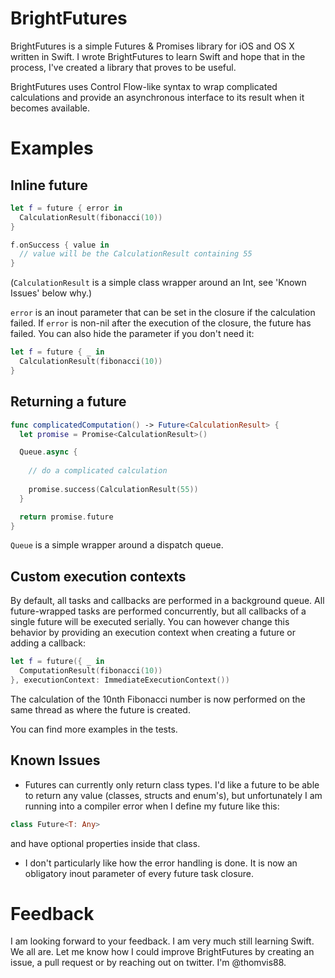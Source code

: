 BrightFutures
=============

BrightFutures is a simple Futures &amp; Promises library for iOS and OS X written in Swift. I wrote BrightFutures to learn Swift and hope that in the process, I've created a library that proves to be useful.

BrightFutures uses Control Flow-like syntax to wrap complicated calculations and provide an asynchronous interface to its result when it becomes available.

# Examples

## Inline future

```swift
let f = future { error in
  CalculationResult(fibonacci(10))
}

f.onSuccess { value in
  // value will be the CalculationResult containing 55
}
```

(`CalculationResult` is a simple class wrapper around an Int, see 'Known Issues' below why.)

`error` is an inout parameter that can be set in the closure if the calculation failed. If `error` is non-nil after the execution of the closure, the future has failed. You can also hide the parameter if you don't need it:

```swift
let f = future { _ in
  CalculationResult(fibonacci(10))
}
```

## Returning a future
```swift
func complicatedComputation() -> Future<CalculationResult> {
  let promise = Promise<CalculationResult>()

  Queue.async {
  
    // do a complicated calculation
    
    promise.success(CalculationResult(55))
  }

  return promise.future
}
```

`Queue` is a simple wrapper around a dispatch queue.

## Custom execution contexts
By default, all tasks and callbacks are performed in a background queue. All future-wrapped tasks are performed concurrently, but all callbacks of a single future will be executed serially. You can however change this behavior by providing an execution context when creating a future or adding a callback:

```swift
let f = future({ _ in
  ComputationResult(fibonacci(10))
}, executionContext: ImmediateExecutionContext())
```

The calculation of the 10nth Fibonacci number is now performed on the same thread as where the future is created.

You can find more examples in the tests.

## Known Issues
- Futures can currently only return class types. I'd like a future to be able to return any value (classes, structs and enum's), but unfortunately I am running into a compiler error when I define my future like this:

```swift
class Future<T: Any>
```

  and have optional properties inside that class.

- I don't particularly like how the error handling is done. It is now an obligatory inout parameter of every future task closure.

# Feedback
I am looking forward to your feedback. I am very much still learning Swift. We all are. Let me know how I could improve BrightFutures by creating an issue, a pull request or by reaching out on twitter. I'm @thomvis88.
